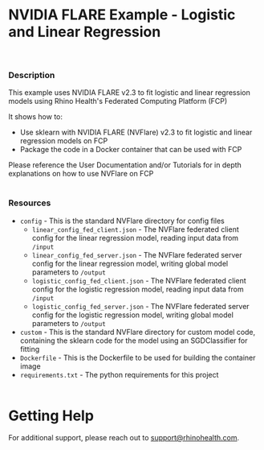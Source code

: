 # NVIDIA FLARE Example - Logistic and Linear Regression
<br/>

### **Description**

This example uses NVIDIA FLARE v2.3 to fit logistic and linear regression models using Rhino Health's Federated Computing Platform (FCP)

It shows how to:
* Use sklearn with NVIDIA FLARE (NVFlare) v2.3 to fit logistic and linear regression models on FCP
* Package the code in a Docker container that can be used with FCP

Please reference the User Documentation and/or Tutorials for in depth explanations on how to use NVFlare on FCP
<br/><br/>

### **Resources**
- `config` - This is the standard NVFlare directory for config files
  - `linear_config_fed_client.json` - The NVFlare federated client config for the linear regression model, reading input data from `/input`
  - `linear_config_fed_server.json` - The NVFlare federated server config for the linear regression model, writing global model parameters to `/output`
  - `logistic_config_fed_client.json` - The NVFlare federated client config for the logistic regression model, reading input data from `/input`
  - `logistic_config_fed_server.json` - The NVFlare federated server config for the logistic regression model, writing global model parameters to `/output`
- `custom` - This is the standard NVFlare directory for custom model code, containing the sklearn code for the model using an SGDClassifier for fitting
- `Dockerfile` - This is the Dockerfile to be used for building the container image
- `requirements.txt` - The python requirements for this project
<br><br>

# Getting Help
For additional support, please reach out to [support@rhinohealth.com](mailto:support@rhinohealth.com).
